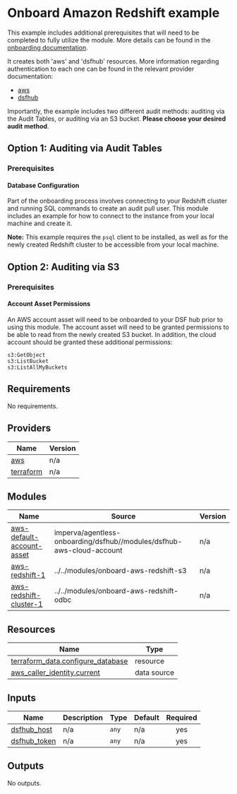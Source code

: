 # Onboard Amazon Redshift example
This example includes additional prerequisites that will need to be completed to fully utilize the module. More details can be found in the [onboarding documentation](https://docs.imperva.com/bundle/onboarding-databases-to-sonar-reference-guide/page/Amazon-Redshift-Onboarding-Steps_48367115.html).

It creates both 'aws' and 'dsfhub' resources. More information regarding authentication to each one can be found in the relevant provider documentation:
- [aws](https://registry.terraform.io/providers/hashicorp/aws/latest/docs)
- [dsfhub](https://registry.terraform.io/providers/imperva/dsfhub/latest/docs)

Importantly, the example includes two different audit methods: auditing via the Audit Tables, or auditing via an S3 bucket. <b>Please choose your desired audit method</b>.

## Option 1: Auditing via Audit Tables
### Prerequisites
#### Database Configuration
Part of the onboarding process involves connecting to your Redshift cluster and running SQL commands to create an audit pull user. This module includes an example for how to connect to the instance from your local machine and create it. 

**Note:** This example requires the ``psql`` client to be installed, as well as for the newly created Redshift cluster to be accessible from your local machine. 

## Option 2: Auditing via S3

### Prerequisites
#### Account Asset Permissions
An AWS account asset will need to be onboarded to your DSF hub prior to using this module. The account asset will need to be granted permissions to be able to read from the newly created S3 bucket. In addition, the cloud account should be granted these additional permissions:

```
s3:GetObject
s3:ListBucket
s3:ListAllMyBuckets
```

<!-- BEGIN_TF_DOCS -->
## Requirements

No requirements.

## Providers

| Name | Version |
|------|---------|
| <a name="provider_aws"></a> [aws](#provider\_aws) | n/a |
| <a name="provider_terraform"></a> [terraform](#provider\_terraform) | n/a |

## Modules

| Name | Source | Version |
|------|--------|---------|
| <a name="module_aws-default-account-asset"></a> [aws-default-account-asset](#module\_aws-default-account-asset) | imperva/agentless-onboarding/dsfhub//modules/dsfhub-aws-cloud-account | n/a |
| <a name="module_aws-redshift-1"></a> [aws-redshift-1](#module\_aws-redshift-1) | ../../modules/onboard-aws-redshift-s3 | n/a |
| <a name="module_aws-redshift-cluster-1"></a> [aws-redshift-cluster-1](#module\_aws-redshift-cluster-1) | ../../modules/onboard-aws-redshift-odbc | n/a |

## Resources

| Name | Type |
|------|------|
| [terraform_data.configure_database](https://registry.terraform.io/providers/hashicorp/terraform/latest/docs/resources/data) | resource |
| [aws_caller_identity.current](https://registry.terraform.io/providers/hashicorp/aws/latest/docs/data-sources/caller_identity) | data source |

## Inputs

| Name | Description | Type | Default | Required |
|------|-------------|------|---------|:--------:|
| <a name="input_dsfhub_host"></a> [dsfhub\_host](#input\_dsfhub\_host) | n/a | `any` | n/a | yes |
| <a name="input_dsfhub_token"></a> [dsfhub\_token](#input\_dsfhub\_token) | n/a | `any` | n/a | yes |

## Outputs

No outputs.
<!-- END_TF_DOCS -->